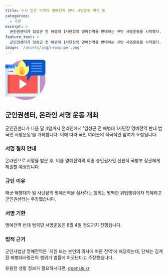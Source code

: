 ```yaml
---
title: 수사 받은 피의자 명예전역 반대 서명운동 확산 중
categories:
  - 국방
excerpt: >
  군인권센터가 임성근 전 해병대 1사단장의 명예전역을 반대하는 규탄 서명운동을 시작했다. 해병대사령관이 임 전 사단장의 명예전역 지원서를 결재한 것에 대해 피의자에 대한 수사 중인 사람의 전역 지원은 잘못된 직권남용이라고 주장하며 규탄했다. 이에 따라 국민들은 온라인으로 서명을 받아 국방부 장관에게 제출할 예정이다. 클릭하세요: https://tinyurl.com/y32h6f8j
feature_text: >
  군인권센터가 임성근 전 해병대 1사단장의 명예전역을 반대하는 규탄 서명운동을 시작했다. 해병대사령관이 임 전 사단장의 명예전역 지원서를 결재한 것에 대해 피의자에 대한 수사 중인 사람의 전역 지원은 잘못된 직권남용이라고 주장하며 규탄했다. 이에 따라 국민들은 온라인으로 서명을 받아 국방부 장관에게 제출할 예정이다. 클릭하세요: https://tinyurl.com/y32h6f8j
image: '/assets/img/newspaper.png'
---
```


<p><img src="/assets/img/news.png" alt="rentncar 속보" /></p>

<h2>군인권센터, 온라인 서명 운동 개최</h2>

<p data-ke-size="size16">군인권센터가 다음 달 4일까지 온라인에서 '임성근 전 해병대 1사단장 명예전역 반대 범국민 서명운동'을 개최합니다. 이에 따라 국민 여러분의 적극적인 참여가 요청됩니다.</p>

<h3>서명 절차 안내</h3>

<p data-ke-size="size16">온라인으로 서명을 받은 후, 이를 명예전역의 최종 승인권자인 신원식 국방부 장관에게 제출할 예정입니다.</p>

<h3>규탄 이유</h3>

<p data-ke-size="size16">해군·해병대가 임 사단장의 명예전역을 심사하는 행위는 명백한 위법행위이자 특혜라고 군인권센터는 주장했습니다.</p>

<h3>서명 기한</h3>

<p data-ke-size="size16">명예전역 반대 범국민 서명운동은 8월 4일 정오까지 진행됩니다.</p>

<h3>법적 근거</h3>

<p data-ke-size="size16">군인사법상 명예전역은 '지원 또는 본인의 의사에 따른 전역'에 해당하는데, 단체는 김계환 해병대사령관의 행위가 법률에 어긋난다고 주장했습니다.</p>
유용한 생활 정보가 필요하시다면, <a href="https://opensis.kr" rel="dofollow">opensis.kr</a>


